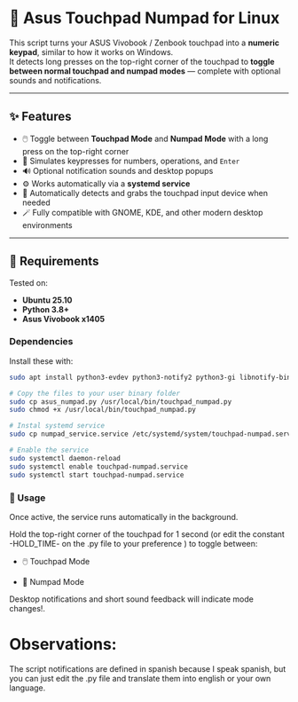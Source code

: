 # 🧮 Asus Touchpad Numpad for Linux

This script turns your ASUS Vivobook / Zenbook touchpad into a **numeric keypad**, similar to how it works on Windows.  
It detects long presses on the top-right corner of the touchpad to **toggle between normal touchpad and numpad modes** — complete with optional sounds and notifications.

---

## ✨ Features

- 🖱️ Toggle between **Touchpad Mode** and **Numpad Mode** with a long press on the top-right corner  
- 🔢 Simulates keypresses for numbers, operations, and `Enter`  
- 🔊 Optional notification sounds and desktop popups  
- ⚙️ Works automatically via a **systemd service**  
- 🧠 Automatically detects and grabs the touchpad input device when needed  
- 🪄 Fully compatible with GNOME, KDE, and other modern desktop environments

---

## 🧰 Requirements

Tested on:
- **Ubuntu 25.10**
- **Python 3.8+**
- **Asus Vivobook x1405**

### Dependencies
Install these with:

```bash
sudo apt install python3-evdev python3-notify2 python3-gi libnotify-bin pulseaudio-utils

# Copy the files to your user binary folder
sudo cp asus_numpad.py /usr/local/bin/touchpad_numpad.py
sudo chmod +x /usr/local/bin/touchpad_numpad.py

# Instal systemd service
sudo cp numpad_service.service /etc/systemd/system/touchpad-numpad.service

# Enable the service
sudo systemctl daemon-reload
sudo systemctl enable touchpad-numpad.service
sudo systemctl start touchpad-numpad.service
```


### 🔧 Usage

Once active, the service runs automatically in the background.

Hold the top-right corner of the touchpad for 1 second (or edit the constant -HOLD_TIME- on the .py file to your preference ) to toggle between:

- 🖱️ Touchpad Mode

- 🔢 Numpad Mode

Desktop notifications and short sound feedback will indicate mode changes!.

# Observations: 

The script notifications are defined in spanish because I speak spanish, but you can just edit the .py file and translate them into english or your own language. 
